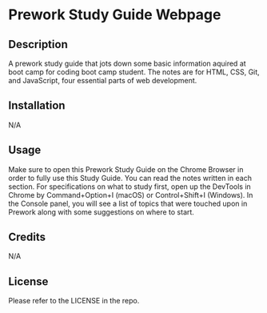 # Prework Study Guide Webpage

## Description
A prework study guide that jots down some basic information aquired at boot camp for coding boot camp student. The notes are for HTML, CSS, Git, and JavaScript, four essential parts of web development.

## Installation

N/A

## Usage

Make sure to open this Prework Study Guide on the Chrome Browser in order to fully use this Study Guide. You can read the notes written in each section. For specifications on what to study first, open up the DevTools in Chrome by Command+Option+I (macOS) or Control+Shift+I (Windows). In the Console panel, you will see a list of topics that were touched upon in Prework along with some suggestions on where to start.

## Credits

N/A

## License

Please refer to the LICENSE in the repo.
